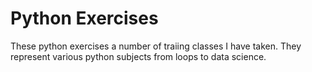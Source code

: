 # Python Exercises

These python exercises a number of traiing classes I have taken. They represent various python subjects from loops to data science. 